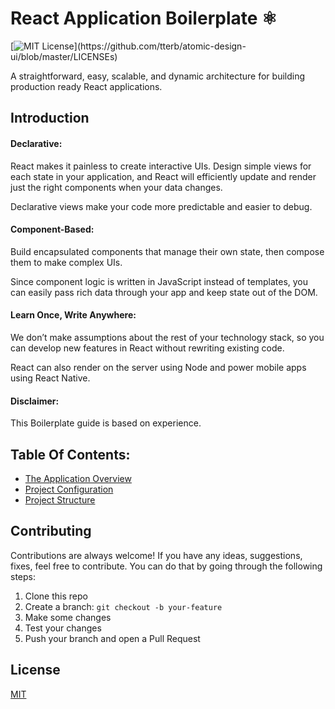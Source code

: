 # React Application Boilerplate ⚛️

[![MIT License](https://img.shields.io/apm/l/atomic-design-ui.svg?)](https://github.com/tterb/atomic-design-ui/blob/master/LICENSEs)

A straightforward, easy, scalable, and dynamic architecture for building production ready React applications.

## Introduction

#### Declarative:

React makes it painless to create interactive UIs. Design simple views for each state in your application, and React will efficiently update and render just the right components when your data changes.

Declarative views make your code more predictable and easier to debug.

#### Component-Based:

Build encapsulated components that manage their own state, then compose them to make complex UIs.

Since component logic is written in JavaScript instead of templates, you can easily pass rich data through your app and keep state out of the DOM.

#### Learn Once, Write Anywhere:

We don’t make assumptions about the rest of your technology stack, so you can develop new features in React without rewriting existing code.

React can also render on the server using Node and power mobile apps using React Native.

#### Disclaimer:

This Boilerplate guide is based on experience. 
## Table Of Contents:

- [The Application Overview](docs/application-overview.md)
- [Project Configuration](docs/project-configuration.md)
- [Project Structure](docs/project-structure.md)

## Contributing

Contributions are always welcome! If you have any ideas, suggestions, fixes, feel free to contribute. You can do that by going through the following steps:

1. Clone this repo
2. Create a branch: `git checkout -b your-feature`
3. Make some changes
4. Test your changes
5. Push your branch and open a Pull Request

## License

[MIT](https://choosealicense.com/licenses/mit/)
